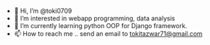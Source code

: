 - 👋 Hi, I’m @toki0709
- 👀 I’m interested in webapp programming, data analysis
- 🌱 I’m currently learning python OOP for Django framework.
- 📫 How to reach me .. send an email to tokitazwar71@gmail.com

<!---
toki0709/toki0709 is a ✨ special ✨ repository because its `README.md` (this file) appears on your GitHub profile.
You can click the Preview link to take a look at your changes.
--->
